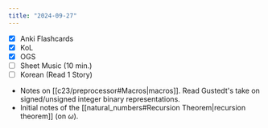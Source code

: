```yaml
---
title: "2024-09-27"
---
```


- [x] Anki Flashcards
- [x] KoL
- [x] OGS
- [ ] Sheet Music (10 min.)
- [ ] Korean (Read 1 Story)

* Notes on [[c23/preprocessor#Macros|macros]]. Read Gustedt's take on signed/unsigned integer binary representations.
* Initial notes of the [[natural_numbers#Recursion Theorem|recursion theorem]] (on $\omega$).